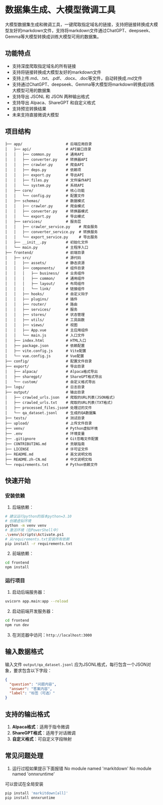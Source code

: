 # 数据集生成、大模型微调工具

大模型数据集生成和微调工具，一键爬取指定域名的链接，支持把链接转换成大模型友好的markdown文件，支持将markdown文件通过ChatGPT、deepseek、Gemma等大模型转换成训练大模型可用的数据集。

## 功能特点

- 支持深度爬取指定域名的所有链接
- 支持将链接转换成大模型友好的markdown文件
- 支持上传.md、.txt、.pdf、.docx、.doc等文件，自动转换成.md文件
- 支持通过ChatGPT、deepseek、Gemma等大模型将markdown转换成训练大模型可用的数据集
- 支持导出 JSONL 和 JSON 两种输出格式
- 支持导出 Alpaca、ShareGPT 和自定义格式
- 支持预览转换结果
- 未来支持直接微调大模型

## 项目结构

```
├── app/                    # 后端应用目录
│   ├── api/                # API接口目录
│   │   ├── common.py       # 通用API
│   │   ├── converter.py    # 转换器API
│   │   ├── crawler.py      # 爬虫API
│   │   ├── deps.py         # 依赖项
│   │   ├── export.py       # 导出API
│   │   ├── files.py        # 文件操作API
│   │   └── system.py       # 系统API
│   ├── core/               # 核心功能
│   │   └── config.py       # 配置文件
│   ├── schemas/            # 数据模式
│   │   ├── crawler.py      # 爬虫模式
│   │   ├── converter.py    # 转换器模式
│   │   └── export.py       # 导出模式
│   ├── services/           # 服务层
│   │   ├── crawler_service.py    # 爬虫服务
│   │   ├── converter_service.py  # 转换服务
│   │   └── export_service.py     # 导出服务
│   ├── __init__.py         # 初始化文件
│   └── main.py             # 主程序入口
├── frontend/               # 前端目录
│   ├── src/                # 源代码
│   │   ├── assets/         # 静态资源
│   │   ├── components/     # 组件目录
│   │   │   ├── business/   # 业务组件
│   │   │   ├── common/     # 通用组件
│   │   │   ├── layout/     # 布局组件
│   │   │   └── link/       # 链接组件
│   │   ├── hooks/          # 自定义钩子
│   │   ├── plugins/        # 插件
│   │   ├── router/         # 路由
│   │   ├── services/       # 服务
│   │   ├── stores/         # 状态管理
│   │   ├── utils/          # 工具函数
│   │   ├── views/          # 视图
│   │   ├── App.vue         # 主应用组件
│   │   └── main.js         # 入口文件
│   ├── index.html          # HTML入口
│   ├── package.json        # 依赖配置
│   ├── vite.config.js      # Vite配置
│   └── vue.config.js       # Vue配置
├── config/                 # 配置文件目录
├── export/                 # 导出目录
│   ├── alpaca/             # Alpaca格式导出
│   ├── sharegpt/           # ShareGPT格式导出
│   └── custom/             # 自定义格式导出
├── logs/                   # 日志目录
├── output/                 # 输出目录
│   ├── crawled_urls.json   # 爬取的URL列表(JSON格式)
│   ├── crawled_urls.txt    # 爬取的URL列表(TXT格式)
│   ├── processed_files.json# 处理过的文件
│   └── qa_dataset.jsonl    # 生成的QA数据集
├── tests/                  # 测试目录
├── upload/                 # 上传文件目录
├── venv/                   # Python虚拟环境
├── .env                    # 环境变量
├── .gitignore              # Git忽略文件配置
├── CONTRIBUTING.md         # 贡献指南
├── LICENSE                 # 许可证文件
├── README.md               # 英文说明文档
├── README.zh-CN.md         # 中文说明文档
└── requirements.txt        # Python依赖文件
```

## 快速开始

### 安装依赖

1. 后端依赖：

```bash
# 建议运行python的版本python=3.10
# 创建虚拟环境
python -m venv venv
# 激活环境（在PowerShell中）
.\venv\Scripts\Activate.ps1
# 从requirements.txt安装所有依赖
pip install -r requirements.txt
```

2. 前端依赖：

```bash
cd frontend
npm install
```

### 运行项目

1. 启动后端服务器：

```bash
uvicorn app.main:app --reload
```

2. 启动前端开发服务器：

```bash
cd frontend
npm run dev
```

3. 在浏览器中访问：`http://localhost:3000`

## 输入数据格式

输入文件 `output/qa_dataset.jsonl` 应为JSONL格式，每行包含一个JSON对象，要求包含以下字段：

```json
{
  "question": "问题内容",
  "answer": "答案内容",
  "label": "标签（可选）"
}
```

## 支持的输出格式

1. **Alpaca格式**：适用于指令微调
2. **ShareGPT格式**：适用于对话微调
3. **自定义格式**：可自定义字段映射

## 常见问题处理

1. 运行过程如果提示下面报错
No module named 'markitdown'
No module named 'onnxruntime'

可以尝试在全局安装
```bash
pip install 'markitdown[all]'
pip install onnxruntime
```